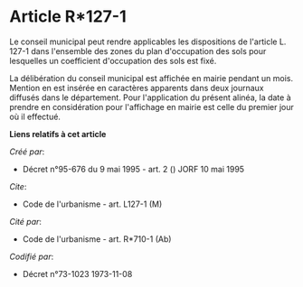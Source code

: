 # Article R*127-1

Le conseil municipal peut rendre applicables les dispositions de l'article L. 127-1 dans l'ensemble des zones du plan
d'occupation des sols pour lesquelles un coefficient d'occupation des sols est fixé.

La délibération du conseil municipal est affichée en mairie pendant un mois. Mention en est insérée en caractères apparents
dans deux journaux diffusés dans le département. Pour l'application du présent alinéa, la date à prendre en considération
pour l'affichage en mairie est celle du premier jour où il effectué.

**Liens relatifs à cet article**

_Créé par_:

  - Décret n°95-676 du 9 mai 1995 - art. 2 () JORF 10 mai 1995

_Cite_:

  - Code de l'urbanisme - art. L127-1 (M)

_Cité par_:

  - Code de l'urbanisme - art. R*710-1 (Ab)

_Codifié par_:

  - Décret n°73-1023 1973-11-08
